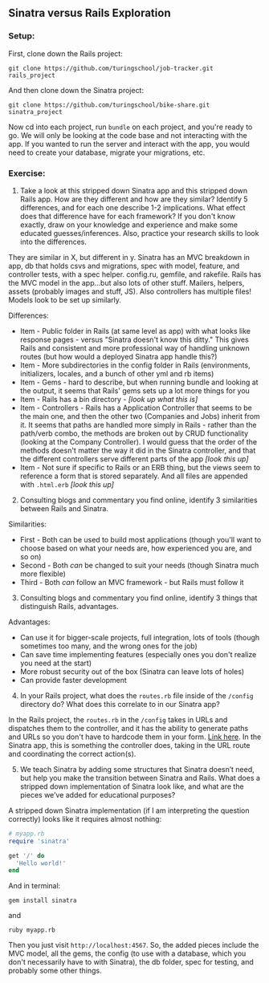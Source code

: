 ## Sinatra versus Rails Exploration

### Setup:

First, clone down the Rails project:

```terminal
git clone https://github.com/turingschool/job-tracker.git rails_project
```

And then clone down the Sinatra project:

```terminal
git clone https://github.com/turingschool/bike-share.git sinatra_project
```
Now cd into each project, run `bundle` on each project, and you're ready to go. We will only be looking at the code base and not interacting with the app. If you wanted to run the server and interact with the app, you would need to create your database, migrate your migrations, etc.

### Exercise:

1. Take a look at this stripped down Sinatra app and this stripped down Rails app. How are they different and how are they similar? Identify 5 differences, and for each one describe 1-2 implications. What effect does that difference have for each framework? If you don't know exactly, draw on your knowledge and experience and make some educated guesses/inferences. Also, practice your research skills to look into the differences.

They are similar in X, but different in y.
Sinatra has an MVC breakdown in app, db that holds csvs and migrations, spec with model, feature, and controller tests, with a spec helper. config.ru, gemfile, and rakefile.
Rails has the MVC model in the app...but also lots of other stuff. Mailers, helpers, assets (probably images and stuff, JS). Also controllers has multiple files!
Models look to be set up similarly.

Differences:
* Item - Public folder in Rails (at same level as app) with what looks like response pages - versus "Sinatra doesn't know this ditty." This gives Rails and consistent and more professional way of handling unknown routes (but how would a deployed Sinatra app handle this?)
* Item - More subdirectories in the config folder in Rails (environments, initializers, locales, and a bunch of other yml and rb items)
* Item - Gems - hard to describe, but when running bundle and looking at the output, it seems that Rails' gems sets up a lot more things for you
* Item - Rails has a bin directory - *[look up what this is]*
* Item - Controllers - Rails has a Application Controller that seems to be the main one, and then the other two (Companies and Jobs) inherit from it. It seems that paths are handled more simply in Rails - rather than the path/verb combo, the methods are broken out by CRUD functionality (looking at the Company Controller). I would guess that the order of the methods doesn't matter the way it did in the Sinatra controller, and that the different controllers serve different parts of the app *[look this up]*
* Item - Not sure if specific to Rails or an ERB thing, but the views seem to reference a form that is stored separately. And all files are appended with `.html.erb` *[look this up]*

2. Consulting blogs and commentary you find online, identify 3 similarities between Rails and Sinatra.

Similarities:
* First - Both can be used to build most applications (though you'll want to choose based on what your needs are, how experienced you are, and so on)
* Second - Both *can* be changed to suit your needs (though Sinatra much more flexible)
* Third - Both *can* follow an MVC framework - but Rails must follow it

3. Consulting blogs and commentary you find online, identify 3 things that distinguish Rails, advantages.

Advantages:
* Can use it for bigger-scale projects, full integration, lots of tools (though sometimes too many, and the wrong ones for the job)
* Can save time implementing features (especially ones you don't realize you need at the start)
* More robust security out of the box (Sinatra can leave lots of holes)
* Can provide faster development

4. In your Rails project, what does the `routes.rb` file inside of the `/config` directory do? What does this correlate to in our Sinatra app?

In the Rails project, the `routes.rb` in the `/config` takes in URLs and dispatches them to the controller, and it has the ability to generate paths and URLs so you don't have to hardcode them in your form. [Link here](http://guides.rubyonrails.org/routing.html). In the Sinatra app, this is something the controller does, taking in the URL route and coordinating the correct action(s).

5. We teach Sinatra by adding some structures that Sinatra doesn’t need, but help you make the transition between Sinatra and Rails. What does a stripped down implementation of Sinatra look like, and what are the pieces we’ve added for educational purposes?

A stripped down Sinatra implementation (if I am interpreting the question correctly) looks like it requires almost nothing:
```ruby
# myapp.rb
require 'sinatra'

get '/' do
  'Hello world!'
end
```
And in terminal:
```
gem install sinatra
```
and
```
ruby myapp.rb
```
Then you just visit `http://localhost:4567`. 
So, the added pieces include the MVC model, all the gems, the config (to use with a database, which you don't necessarily have to with Sinatra), the db folder, spec for testing, and probably some other things.
